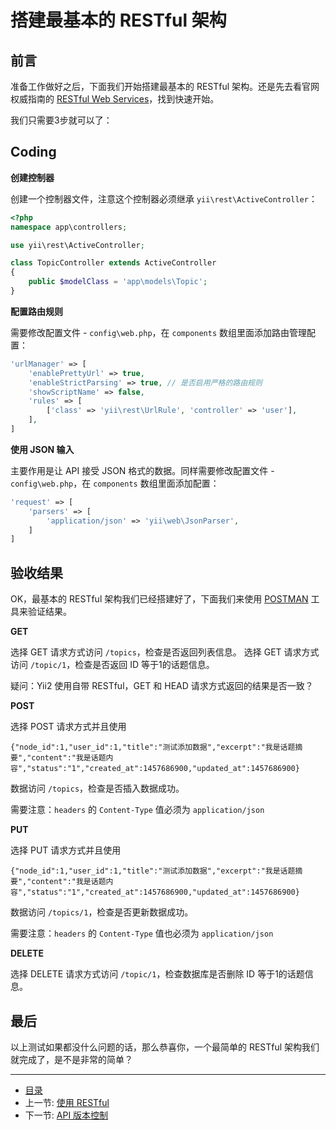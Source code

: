 # 搭建最基本的 RESTful 架构

## 前言

准备工作做好之后，下面我们开始搭建最基本的 RESTful 架构。还是先去看官网权威指南的 [RESTful Web Services](http://www.yiiframework.com/doc-2.0/guide-rest-quick-start.html)，找到快速开始。

我们只需要3步就可以了：

## Coding

**创建控制器**

创建一个控制器文件，注意这个控制器必须继承 `yii\rest\ActiveController`：

```php
<?php
namespace app\controllers;

use yii\rest\ActiveController;

class TopicController extends ActiveController
{
    public $modelClass = 'app\models\Topic';
}
```

**配置路由规则**

需要修改配置文件 - `config\web.php`，在 `components` 数组里面添加路由管理配置：

```php
'urlManager' => [
    'enablePrettyUrl' => true,
    'enableStrictParsing' => true, // 是否启用严格的路由规则
    'showScriptName' => false,
    'rules' => [
        ['class' => 'yii\rest\UrlRule', 'controller' => 'user'],
    ],
]
```

**使用 JSON 输入**

主要作用是让 API 接受 JSON 格式的数据。同样需要修改配置文件 - `config\web.php`，在 `components` 数组里面添加配置：

```php
'request' => [
    'parsers' => [
        'application/json' => 'yii\web\JsonParser',
    ]
]
```

## 验收结果

OK，最基本的 RESTful 架构我们已经搭建好了，下面我们来使用 [POSTMAN](https://www.getpostman.com/) 工具来验证结果。

**GET**

选择 GET 请求方式访问 `/topics`，检查是否返回列表信息。
选择 GET 请求方式访问 `/topic/1`，检查是否返回 ID 等于1的话题信息。

疑问：Yii2 使用自带 RESTful，GET 和 HEAD 请求方式返回的结果是否一致？


**POST**

选择 POST 请求方式并且使用
```
{"node_id":1,"user_id":1,"title":"测试添加数据","excerpt":"我是话题摘要","content":"我是话题内容","status":"1","created_at":1457686900,"updated_at":1457686900}
```
数据访问 `/topics`，检查是否插入数据成功。

需要注意：`headers` 的 `Content-Type` 值必须为 `application/json`

**PUT**

选择 PUT 请求方式并且使用
```
{"node_id":1,"user_id":1,"title":"测试添加数据","excerpt":"我是话题摘要","content":"我是话题内容","status":"1","created_at":1457686900,"updated_at":1457686900}
```
数据访问 `/topics/1`，检查是否更新数据成功。

需要注意：`headers` 的 `Content-Type` 值也必须为 `application/json`

**DELETE**

选择 DELETE 请求方式访问 `/topic/1`，检查数据库是否删除 ID 等于1的话题信息。

## 最后

以上测试如果都没什么问题的话，那么恭喜你，一个最简单的 RESTful 架构我们就完成了，是不是非常的简单？

-----------------

- [目录](/SUMMARY.md)
- 上一节: [使用 RESTful](book/02/2.0.md)
- 下一节: [API 版本控制](/book/02/2.2.md)
